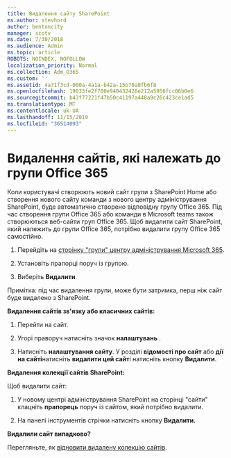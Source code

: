 ```yaml
---
title: Видалення сайту SharePoint
ms.author: stevhord
author: bentoncity
manager: scotv
ms.date: 7/30/2018
ms.audience: Admin
ms.topic: article
ROBOTS: NOINDEX, NOFOLLOW
localization_priority: Normal
ms.collection: Adm_O365
ms.custom: ''
ms.assetid: 4a71f3cd-000a-4a1a-b42a-15b70a8fb6f8
ms.openlocfilehash: 19033fe2f700e940432428e212a5956fcc06b0e6
ms.sourcegitcommit: b43f77221f47b50c41197a448a9c26c423ce1ad5
ms.translationtype: MT
ms.contentlocale: uk-UA
ms.lasthandoff: 11/15/2019
ms.locfileid: "36514093"
---
```

# <a name="delete-sites-that-belong-to-an-office-365-group"></a>Видалення сайтів, які належать до групи Office 365

Коли користувачі створюють новий сайт групи з SharePoint Home або створення нового сайту команди з нового центру адміністрування SharePoint, буде автоматично створено відповідну групу Office 365. Під час створення групи Office 365 або команди в Microsoft teams також створюються веб-сайти груп Office 365. Щоб видалити сайт SharePoint, який належить до групи Office 365, потрібно видалити групу Office 365 самостійно. 
  
1. Перейдіть на [сторінку "групи" центру адміністрування Microsoft 365](https://portal.office.com/adminportal/home#/groups).
    
2. Установіть прапорці поруч із групою.
    
3. Виберіть **Видалити**.
    
Примітка: під час видалення групи, може бути затримка, перш ніж сайт буде видалено з SharePoint.
  
**Видалення сайтів зв'язку або класичних сайтів:**

1. Перейти на сайт.
  
2. Угорі праворуч натисніть значок **налаштувань** . 
  
3. Натисніть **налаштування сайту**. У розділі **відомості про сайт** або **дії на сайті**натисніть **видалити цей сайт**і натисніть кнопку **Видалити**.
  
**Видалення колекції сайтів SharePoint:**

Щоб видалити сайт:
  
1. У новому центрі адміністрування SharePoint на сторінці "сайти" клацніть **прапорець** поруч із сайтом, який потрібно видалити. 
    
2. На панелі інструментів стрічки натисніть кнопку **Видалити.**
    
**Видалили сайт випадково?**

Перегляньте, як [відновити видалену колекцію сайтів](https://go.microsoft.com/fwlink/?linkid=867660).
  

